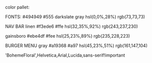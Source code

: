 color pallet:

FONTS:
#494949 #555 darkslate gray hsl(0,0%,28%) rgb(73,73,73)


NAV BAR
linen #f3ede6 #ffe hsl(32,35%,92%) rgb(243,237,230)

gainsboro #ebe4df #fee hsl(25,23%,89%) rgb(235,228,223)

BURGER MENU
gray #a19368 #a97 hsl(45,23%,51%) rgb(161,147,104)


'BohemeFloral',Helvetica,Arial,Lucida,sans-serif!important